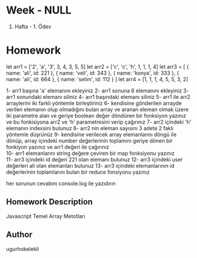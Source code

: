# Week - NULL
1. Hafta - 1. Ödev

# Homework 
let arr1 = ['2', 'a', '3', 3, 4, 3, 5, 5]
let arr2 = ['c', 'c', 'h', 1, 1, 1, 4]
let arr3 = [
    { name: 'ali', id: 221 },
    { name: 'veli', id: 343 },
    { name: 'konya', id: 333 },
    { name: 'ali', id: 664 },
    { name: 'selim', id: 112 }
]
let arr4 = [1, 1, 1, 4, 5, 5, 3, 2]
 
1- arr1 başına 'a' elemanını ekleyiniz
2- arr1 sonuna 6 elemanını ekleyiniz
3- arr1 sonundaki elemanı siliniz
4- arr1 başındaki elemanı siliniz
5- arr1 ile arr2 arraylerini iki farklı yöntemle birleştiriniz
6- kendisine gönderilen arrayde verilen elemanın olup olmadığını bulan array ve 
    aranan eleman olmak üzere iki parametre alan ve geriye boolean değer döndüren bir fonksiyon yazınız
    ve bu fonkisiyona arr2 ve 'h' parametresini verip çağırınız
7- arr2 içindeki 'h' elemanın indexsini bulunuz
8- arr2 nin eleman sayısını 3 adete 2 faklı yöntemle düşrünüz
9- kendisine verilecek array elemanlarını döngü ile dönüp, array içindeki number
    değerlerinin toplamını geriye dönen bir fonkiyon yazınız ve arr1 değeri ile çağırınız   
10- arr1 elemanlarını string değere çeviren bir map fonksiyonu yazınız    
11- arr3 içindeki id değeri 221 olan elemanı bulunuz
12- arr3 içindeki user değerleri ali olan elemanları bulunuz
13- arr3 içindeki elemanlarının id değerlerinin toplamlarını bulan bir reduce fonsiyonu yazınız

her sorunun cevabını console.log ile yazıdırın


## Homework Description

Javascript Temel Array Metotları


## Author

ugurhokelekli
